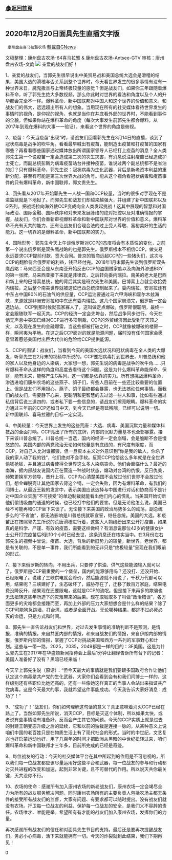 ###  [:house:返回首頁](https://github.com/ourhimalayas/txt)
---

## 2020年12月20日面具先生直播文字版
` 康州盘古喜马拉雅农场` [轉載自GNews](https://gnews.org/zh-hans/669417/)

文稿整理：康州盘古农场-64喜马拉雅 & 康州盘古农场-Antsee-GTV
审核：康州盘古农场-文韵
![]()![](https://gnews-media-offload.s3.amazonaws.com/wp-content/uploads/2020/12/04060019/%E9%80%9F%E8%AE%B0%E5%B0%81%E9%9D%A2.jpg)
亲爱的战友们好！

1、亲爱的战友们，当郭先生很早说出中美贸易战和美国总统大选会是滑稽的结果，美国大选的滑稽与否关系到整个世界时，今天看世界发生的很多事情有没有一种世界末日，魔鬼撒旦与上帝终极较量的感觉？但是战友们，如果你三年跟随着爆料革命，听了郭先生绝大多数视频，那么你此时对世界的看法和角度以及个人的升华都会完全不一样。爆料革命、新中国联邦对中国人和这个世界的价值和意义，和战友们的伟大，远远超出所有人的想象。当用现在所有的社交媒体看待世界发生的事情时的视角，是仰视的视角，也就是当你在井底看外部的世界时，不能看到事件的全貌，但如果你站在爆料革命的角度（每次大事发生前郭先生都会爆料，从2017年到现在爆料的大事一一验证），来看这个世界的角度是俯视。

2、疫苗：今天当疫苗“出现”时，请战友们回看郭先生在3月14日的直播，谈到了冠状病毒是战争的吹牛角。看看最早喊出有疫苗，能制造出疫苗和打疫苗的国家有哪些？再看看哪些国家通过媒体放出所谓国家领导人已经打上疫苗的消息？全人类郭先生第一个说疫苗一定会造成第二次的次生灾害，有消息说注射疫苗已经造成护士死亡，而副总统彭斯为病毒疫苗站台并接种疫苗，谁说过两个副总统都不是省油的灯？只有爆料革命，郭先生说：冠状病毒为生化武器，背后是新老资本利益的重新分配，甚至有可能是第三次世界大战的角号。能从这个视角看冠状病毒和疫苗事件的只有爆料革命，新中国联邦，郭文贵先生。

3、回头看从2017年开始郭先生一人战一国和CCP较量，当时的很多对手现在不是进监狱就是下地狱了。而郭先生和战友们却越来越强大，并组建了新中国联邦以及G系列。把战场拉向海外使CCP变成向全人类发起挑战！这其中展现的智慧和对国际政治、国际金融、国际秩序和对未来发展脉络的绝对把控以及对准确情报的掌握，战友们，你们会重新审视爆料革命和新中国联邦对世界的价值和意义。爆料革命不光有灭共的能力，还有让战友们合理合法的过上受人尊敬、富裕美好的生活的能力。这一切靠的是爆料革命，新中国联邦的实力。

4、国际形势：郭先生今天上午谈俄罗斯对CCP的态度将会有本质性的变化，之前第一个说出俄罗斯是双头鹰战略的也是郭先生。俄罗斯根本不相信CCP，做交易永远要求CCP提前付款，签大合同。普京的智商远超CCP的一些猪头们，这次与CCP的翻脸符合俄罗斯的利益，钱已经付完。2018年1月末郭先生谈到俄罗斯双头鹰战略：马来西亚会是从东南亚开始反击CCP的盗国贼家族以及向海外渗透BGY的第一张牌，马来西亚接下来就是菲律宾，之后转向委内瑞拉。南美的老大是巴西和新上来的巴博索总统，他的背后其实是班农先生和美国。巴博索上台就会收拾委内瑞拉，之后整个南美世界就被这位巴西总统控制起来了。委内瑞拉，安哥拉还有中东占中国80%的石油气的供应量，CCP运油要通过马六甲海峡和霍尔木兹海峡，来源就是非洲安哥拉和中东还有委内瑞拉。这几个国家崩溃完，俄罗斯一定会选边站， CCP到那时候就孤家寡人了，这叫做定点爆破。俄罗斯很聪明，最终一定会跟随联军一起灭共。CCP的经济一定会先垮台，然后战争同步进行。今天在悄无声息中美国已经对CCP进行多项制裁，CCP的外贸经济因此受到了灭顶之灾，以及现在发生的金融爆雷。当这些都被打破之时，CCP就像被爆破的楼房一样，瞬间夷为平地。在这之后CCP面对的就是能源问题，届时没有任何国家会愿意冒着惹怒美国付出巨大代价的危险给CCP提供能源。

5、CCP的图谋：战友们，当看到今天的美国大选状况和冠状病毒在全人类的大爆发，听郭先生在2月末的视频中所说的，CCP要把病毒打到世界去，川普总统和他的家人以及他身边的人染病，大家想一想，郭先生说的病毒是战争的吹牛角……只有爆料革命从这样的角度和高度去看待这个问题。这是为什么爆料革命能保命、保财，能有未来，能够产生G系列，这一切都是依靠的实力。所有想挑战爆料革命，渗透进咱们康州农场的这些燕子、鸽子们，有些人目前在一些还比较重要的位置上。但是战友们不用担心，燕子、鸽子最终都会暴露，也无法撼动任何事情。而我们的战友们，需要静下心来，更聪明和更智慧的去过滤一些人和事，比如有些通过私信背后说三道四的，或者私下要一些信息的，请战友们擦亮眼睛。爆料革命的实力通过三年前的CCP还如日中天，到今天已经是苟延残喘，已经可以说明一切。新中国联邦、喜马拉雅的目标一定实现。

6、中美较量：今天世界上发生的这些荒唐：大选、病毒、美国沉默力量和媒体科技战的全面打响。CCP亮出了所有的底牌，内部的沉默力量基本也全部暴露。接下来该川普总统了。川普总统一当选，国内的经济一定会崩塌，会是脆断不会是慢悠悠的。美国内部的两党政治无论如何较量是有底线的，有尺度有限度，而CCP，对自己人比对谁都狠，但一旦资本主义对外意识到“你是我的敌人，你杀了我的家人动了我的钱”，他们绝对不会手软。反观CCP恰恰这么多年就是在全世界偷钱抢钱，并且通过病毒使得全世界这么多人染病丧命。他们会面临什么？最近的南海，据内部战友说国内正在营造一种战时状态，煽动对台湾的仇恨，反日仇美，频繁更换军方领导，晋升上将。CCP内心清楚美国不会放过他们世界不会放过他们，想金蝉脱壳让其他国家去背这个锅，一定会失败，因为有爆料革命，有我们的闫博士。从最近王毅的发言中，表示美国应该选择与中国进行对话和协商而不是针对中国企业实施“不可接受”的单边制裁就能看出他们内心的慌乱。当美国开始切断他们偷钱吸血的通道的时候，也已经打中他们的要害。但是无论他怎么说，美国已经不可能再和CCP坐下来谈了。无论接下来美国的政治局势多么的动荡，副总统多么的“不省油”，都无法影响是川普总统就职宣誓，继任总统。美国的大选，和疫苗正在按照郭先生所说的荒唐滑稽进行着，这些大人物纷纷出来公开打疫苗，如果真的是科学、严谨、有效的疫苗，需要这样做吗？有消息说那位42岁的健康女护士公开打完疫苗后8到10个小时已经去世，这条消息还在核实当中。在3月份左右郭先生的视频中曾说，疫苗、大选，背后的新旧势力的较量，新世界，老世界，都是有关联的，不是单一事件，我们所能看到的无非只是“终极较量”呈现在我们眼前的形式。

7、接下来俄罗斯的转向，不用出兵，只要停了供油、供气这些能源输入就可以了。俄罗斯是CCP最重要的一个堡垒，国内的能源够用吗？还没打、还没开始、已经限电了。说建了三峡供电就会降价，然后能源就不用说了，千秋万代都可以用，结果呢？三峡建好了，生态破坏了，威胁存在了，迁移了数百万家庭，结果电费没降反升，结果现在还要限电，这就是CCP的流氓。但是接下来再多的欺骗也无法扭转这些年所造下的灾难带来的后果。现在取钱取多了叫做“政治错误”，各方面更多的灾难都会接踵而至，再加上外部的压力大家想想会是什么样的结果？除了CCP可能狗急跳墙，打台湾，或者是全面开战。无论哪种结果，都逃不过必死必灭的命运，只是方式和时间。

8、郭先生一直告诉战友们和世界，对过去发生事情的准确判断不是预测，是情报，准确的情报，来自共匪内部的情报，和来自战友们的情报，来自伊朗内部的情报，俄罗斯内部的情报，掌握了CCP对挑战美国和西方一系列的军事野心和计划。这些与一带一路，2025，2035，2049都是一样的目的：3F美国。这是为什么郭先生在2017年在华盛顿新闻招待会上最后1分钟让翻译告诉所有台下的记者：美国人准备好了没有？黑暗已经来临！

今天早上郭先生说（原话）：“但今天最大的事情就是我们要跟多国政府合作让他们认定这个病毒是共产党的生化武器，大家你们会看到会有和我们闫博士一样的，这样级别还有些职位比她还高的，还有一些像她这样真正的当事人会站出来指证共产党病毒。这是今天最大的事，我就希望这件事能成功。今天我告诉大家好消息：成功了！”

9、“成功了！”战友们，你们如何理解这句话的意义？真正意味着消灭CCP已经在路上了。当然如郭先生所说，消灭CCP，目标是灭这个体制，所以如果太快，或者说有些事情没有准备好，反而会产生其它的问题。今天的CCP实质上就是过去的封建王朝变态升级之后的延续，它和以前的独裁是连接一脉的，从某种意义上说咱们中国的老百姓只是在物质生活上有了现代社会的形式。当时的中世纪，文艺复兴也好启蒙运动也好，用了几百年的时间才把欧洲从黑暗的中世纪扭转过来，咱们爆料革命和新中国联邦才三年多，目前所完成的已经是奇迹。

9、每位战友的行动：今天的社交媒体平台在其中所起到的作用是不可忽视的，所以我们每一位战友都应该尽量运用好这些平台和武器，每一位战友的参与和行动都对灭共进程的改变和加速，起到非常关键，且不可替代的作用。所以说灭共你最关键，灭共没你不行。

10、农场的使命：感谢所有加入康州农场的新老战友们，康州农场一定会竭尽全力为所有的战友服务解决问题，同时康州农场所有的主要负责人包括农场主都无条件的接受所有战友们的监督，大家有问题、有要求都可以随时提出。没有战友们就没有农场。扞卫每一位战友的利益、保护每一位战友的安全，是我们义不容辞的责任。农场唯才、唯能是举。希望所有有才能的战友们加入康州农场，发挥你们的力量。

再次感谢所有战友们的信任和对面具先生节目的支持。最后还是要再次提醒战友们，务必小心病毒，活下来就能拥有一切。今天的炸裂就到此结束，我们下期再见！



0
